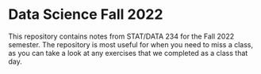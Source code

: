 # Data Science Fall 2022

This repository contains notes from STAT/DATA 234 for the Fall 2022 semester. The repository is most useful for when you need to miss a class, as you can take a look at any exercises that we completed as a class that day.
